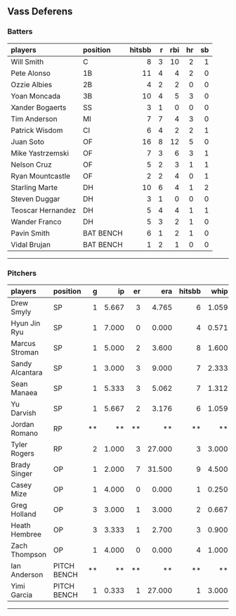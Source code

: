 ## Vass Deferens

### Batters

 
|players           |position  | hitsbb|  r| rbi| hr| sb| 
|:-----------------|:---------|------:|--:|---:|--:|--:| 
|Will Smith        |C         |      8|  3|  10|  2|  1| 
|Pete Alonso       |1B        |     11|  4|   4|  2|  0| 
|Ozzie Albies      |2B        |      4|  2|   2|  0|  0| 
|Yoan Moncada      |3B        |     10|  4|   5|  3|  0| 
|Xander Bogaerts   |SS        |      3|  1|   0|  0|  0| 
|Tim Anderson      |MI        |      7|  7|   4|  3|  0| 
|Patrick Wisdom    |CI        |      6|  4|   2|  2|  1| 
|Juan Soto         |OF        |     16|  8|  12|  5|  0| 
|Mike Yastrzemski  |OF        |      7|  3|   6|  3|  1| 
|Nelson Cruz       |OF        |      5|  2|   3|  1|  1| 
|Ryan Mountcastle  |OF        |      2|  2|   4|  0|  1| 
|Starling Marte    |DH        |     10|  6|   4|  1|  2| 
|Steven Duggar     |DH        |      3|  1|   0|  0|  0| 
|Teoscar Hernandez |DH        |      5|  4|   4|  1|  1| 
|Wander Franco     |DH        |      5|  3|   2|  1|  0| 
|Pavin Smith       |BAT BENCH |      6|  1|   2|  1|  0| 
|Vidal Brujan      |BAT BENCH |      1|  2|   1|  0|  0| 


* * *

### Pitchers

 
|players         |position    |  g|    ip| er|    era| hitsbb|  whip| so|  w| sv| 
|:---------------|:-----------|--:|-----:|--:|------:|------:|-----:|--:|--:|--:| 
|Drew Smyly      |SP          |  1| 5.667|  3|  4.765|      6| 1.059|  6|  0|  0| 
|Hyun Jin Ryu    |SP          |  1| 7.000|  0|  0.000|      4| 0.571|  4|  1|  0| 
|Marcus Stroman  |SP          |  1| 5.000|  2|  3.600|      8| 1.600|  3|  0|  0| 
|Sandy Alcantara |SP          |  1| 3.000|  3|  9.000|      7| 2.333|  3|  0|  0| 
|Sean Manaea     |SP          |  1| 5.333|  3|  5.062|      7| 1.312|  7|  0|  0| 
|Yu Darvish      |SP          |  1| 5.667|  2|  3.176|      6| 1.059|  3|  0|  0| 
|Jordan Romano   |RP          | **|    **| **|     **|     **|    **| **| **| **| 
|Tyler Rogers    |RP          |  2| 1.000|  3| 27.000|      3| 3.000|  1|  0|  0| 
|Brady Singer    |OP          |  1| 2.000|  7| 31.500|      9| 4.500|  1|  0|  0| 
|Casey Mize      |OP          |  1| 4.000|  0|  0.000|      1| 0.250|  2|  0|  0| 
|Greg Holland    |OP          |  3| 3.000|  1|  3.000|      2| 0.667|  3|  0|  1| 
|Heath Hembree   |OP          |  3| 3.333|  1|  2.700|      3| 0.900|  3|  0|  0| 
|Zach Thompson   |OP          |  1| 4.000|  0|  0.000|      4| 1.000|  2|  0|  0| 
|Ian Anderson    |PITCH BENCH | **|    **| **|     **|     **|    **| **| **| **| 
|Yimi Garcia     |PITCH BENCH |  1| 0.333|  1| 27.000|      1| 3.000|  0|  0|  0| 


* * *


